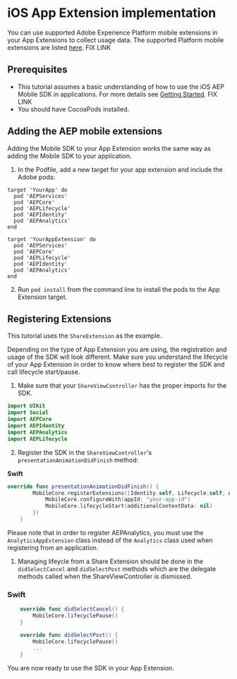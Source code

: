 # iOS App Extension implementation

You can use supported Adobe Experience Platform mobile extensions in your App Extensions to collect usage data. The supported Platform mobile extensions are listed [here](../upgrading-to-aep/current-sdk-versions.md#ios--swift). FIX LINK

## Prerequisites

- This tutorial assumes a basic understanding of how to use the iOS AEP Mobile SDK in applications. For more details see [Getting Started](../../getting-started/overview.md). FIX LINK
- You should have CocoaPods installed.

## Adding the AEP mobile extensions

Adding the Mobile SDK to your App Extension works the same way as adding the Mobile SDK to your application.

1. In the Podfile, add a new target for your app extension and include the Adobe pods:

```pod
target 'YourApp' do
  pod 'AEPServices'
  pod 'AEPCore'
  pod 'AEPLifecycle'
  pod 'AEPIdentity'
  pod 'AEPAnalytics'
end

target 'YourAppExtension' do
  pod 'AEPServices'
  pod 'AEPCore'
  pod 'AEPLifecycle'
  pod 'AEPIdentity'
  pod 'AEPAnalytics'
end

```
2. Run `pod install` from the command line to install the pods to the App Extension target.

## Registering Extensions

This tutorial uses the `ShareExtension` as the example.

<InlineAlert variant="info" slots="text"/>

Depending on the type of App Extension you are using, the registration and usage of the SDK will look different. Make sure you understand the lifecycle of your App Extension in order to know where best to register the SDK and call lifecycle start/pause. 

1. Make sure that your `ShareViewController` has the proper imports for the SDK. 

```swift
import UIKit
import Social
import AEPCore
import AEPIdentity
import AEPAnalytics
import AEPLifecycle
```

2. Register the SDK in the `ShareViewController`'s `presentationAnimationDidFinish` method:

**Swift**

```swift
override func presentationAnimationDidFinish() {
        MobileCore.registerExtensions([Identity.self, Lifecycle.self, AnalyticsAppExtension.self], {
            MobileCore.configureWith(appId: "your-app-id")
            MobileCore.lifecycleStart(additionalContextData: nil)
        })
    }
```

<InlineAlert variant="info" slots="text"/>

Please note that in order to register AEPAnalytics, you must use the `AnalyticsAppExtension` class instead of the `Analytics` class used when registering from an application.

1. Managing lifeycle from a Share Extension should be done in the `didSelectCancel` and `didSelectPost` methods which are the delegate methods called when the ShareViewController is dismissed.

### Swift

```swift
    override func didSelectCancel() {
        MobileCore.lifecyclePause()
    }

    override func didSelectPost() {
        MobileCore.lifecyclePause()
        ...
    }
```

You are now ready to use the SDK in your App Extension.


